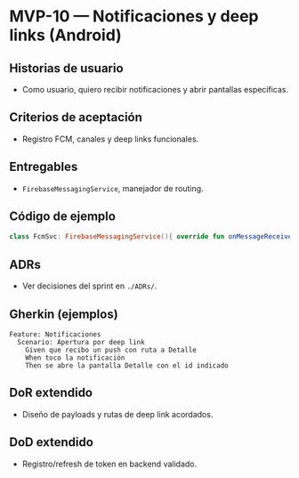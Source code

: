 # MVP-10 — Notificaciones y deep links (Android)

## Historias de usuario
- Como usuario, quiero recibir notificaciones y abrir pantallas específicas.

## Criterios de aceptación
- Registro FCM, canales y deep links funcionales.

## Entregables
- `FirebaseMessagingService`, manejador de routing.

## Código de ejemplo
```kotlin
class FcmSvc: FirebaseMessagingService(){ override fun onMessageReceived(m:RemoteMessage){ /* route */ } }
```

## ADRs
- Ver decisiones del sprint en `./ADRs/`.
## Gherkin (ejemplos)
```gherkin
Feature: Notificaciones
  Scenario: Apertura por deep link
    Given que recibo un push con ruta a Detalle
    When toco la notificación
    Then se abre la pantalla Detalle con el id indicado
```

## DoR extendido
- Diseño de payloads y rutas de deep link acordados.

## DoD extendido
- Registro/refresh de token en backend validado.
